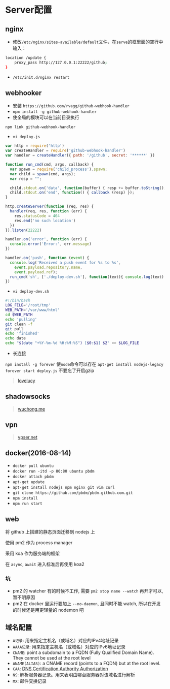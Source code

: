 # Server配置

## nginx

* 修改`/etc/nginx/sites-available/default`文件，在`serve`的框里面的空行中输入：

```sh
location /update {
    proxy_pass http://127.0.0.1:22222/github;
}
```

* `/etc/init.d/nginx restart`

## webhooker

* 安装 `https://github.com/rvagg/github-webhook-handler`
* `npm install -g github-webhook-handler`
* 使全局的模块可以在当前目录执行

`npm link github-webhook-handler`

* `vi deploy.js`

```javascript
var http = require('http')
var createHandler = require('github-webhook-handler')
var handler = createHandler({ path: '/github', secret: '******' })

function run_cmd(cmd, args, callback) {
  var spawn = require('child_process').spawn;
  var child = spawn(cmd, args);
  var resp = "";

  child.stdout.on('data', function(buffer) { resp += buffer.toString(); });
  child.stdout.on('end', function() { callback (resp) });
}

http.createServer(function (req, res) {
  handler(req, res, function (err) {
    res.statusCode = 404
    res.end('no such location')
  })
}).listen(22222)

handler.on('error', function (err) {
  console.error('Error:', err.message)
})

handler.on('push', function (event) {
  console.log('Received a push event for %s to %s',
    event.payload.repository.name,
    event.payload.ref);
  run_cmd('sh', ['./deploy-dev.sh'], function(text){ console.log(text) });
})
```

* `vi deploy-dev.sh`

```sh
#!/bin/bash
LOG_FILE='/root/tmp'
WEB_PATH='/var/www/html'
cd $WEB_PATH
echo 'pulling'
git clean -f
git pull
echo 'finished'
echo date
echo "$(date "+%Y-%m-%d %H:%M:%S") [$0:$1] $2" >> $LOG_FILE
```

* 长连接

`npm install -g forever` 使`node`命令可以存在
`apt-get install nodejs-legacy`
`forever start deploy.js`
不要忘了开启gzip

> [lovelucy](http://www.lovelucy.info/auto-deploy-website-by-webhooks-of-github-and-gitlab.html)

## shadowsocks

> [wuchong.me](http://wuchong.me/blog/2015/02/02/shadowsocks-install-and-optimize/)

## vpn

> [vpser.net](http://www.vpser.net/manage/linode-vps-pptp-vpn-howto.html)

## docker(2016-08-14)

* `docker pull ubuntu`
* `docker run -itd -p 80:80 ubuntu pbdm`
* `docker attach pbdm`
* `apt-get update`
* `apt-get install nodejs npm nginx git vim curl`
* `git clone https://github.com/pbdm/pbdm.github.com.git`
* `npm install`
* `npm run start`

## web

将 github 上搭建的静态页面迁移到 nodejs 上

使用 pm2 作为 process manager

采用 koa 作为服务端的框架

在 `async`, `await` 进入标准后再使用 koa2

### 坑

* pm2 的 watcher 有的时候不工作, 需要 `pm2 stop name --watch` 再开才可以, 暂不明原因
* pm2 在 docker 里运行要加上 `--no-daemon`, 且同时不能 watch, 所以在开发的时候还是用更轻量的 nodemon 吧

## 域名配置

* `A记录`: 用来指定主机名（或域名）对应的IPv4地址记录
* `AAAA记录`: 用来指定主机名（或域名）对应的IPv6地址记录
* `CNAME`: point a subdomain to a FQDN (Fully Qualified Domain Name). They cannot be used at the root level
* `ANAME(ALIAS)`: a CNAME record (points to a FQDN) but at the root level.
* `CAA`: [DNS Certification Authority Authorization](https://zh.wikipedia.org/wiki/DNS%E8%AF%81%E4%B9%A6%E9%A2%81%E5%8F%91%E6%9C%BA%E6%9E%84%E6%8E%88%E6%9D%83)
* `NS`: 解析服务器记录。用来表明由哪台服务器对该域名进行解析
* `MX`: 邮件交换记录
